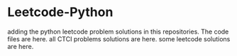 # Leetcode-Python
adding the python leetcode problem solutions in this repositories. 
The code files are here.
all CTCI problems solutions are here.
some leetcode solutions are here.















































































































































































































































































































































































































































































































































































































































































































































































































































































































































































































































































